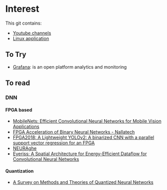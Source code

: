 # Interest

This git contains: 

- [Youtube channels](https://github.com/SebGlauser/interests/blob/master/YOUTUBE.md) 
- [Linux application](https://github.com/SebGlauser/interests/blob/master/LINUX.md) 


## To Try

- [Grafana](https://grafana.com/): is an open platform analytics and monitoring

## To read

### DNN

#### FPGA based 

- [MobileNets: Efficient Convolutional Neural Networks for Mobile Vision Applications](https://arxiv.org/pdf/1704.04861.pdf) 
- [FPGA Acceleration of Binary Neural Networks - Nallatech](https://www.nallatech.com/fpga-acceleration-binary-neural-networks/) 
- [FPGA2018: A Lightweight YOLOv2: A binarized CNN with a parallel support vector regression for an FPGA](https://fr.slideshare.net/HirokiNakahara1/fpga2018-a-lightweight-yolov2-a-binarized-cnn-with-a-parallel-support-vector-regression-for-an-fpga)
- [NEURAghe](https://arxiv.org/pdf/1712.00994.pdf)
- [Eyeriss: A Spatial Architecture for Energy-Efficient Dataflow for Convolutional Neural Networks](https://people.csail.mit.edu/emer/papers/2016.06.isca.eyeriss_architecture.pdf) 

#### Quantization

- [A Survey on Methods and Theories of Quantized Neural Networks](https://arxiv.org/pdf/1808.04752.pdf) 

